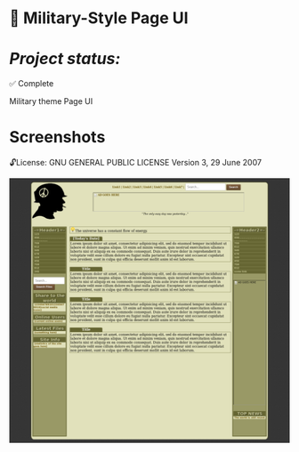 
🔫 Military-Style Page UI
==============
***Project status:***
==============
:white_check_mark: Complete 
<!-- - [ ] Pending       :hourglass:
<!-- - [ ] Incomplete     :x: -->

Military theme Page UI

Screenshots
===========




 :unlock:License:
GNU GENERAL PUBLIC LICENSE Version 3, 29 June 2007



















![screenshot](https://github.com/moseleygj/WebPages/blob/master/Mil-style/Screenshot-2017-10-21%20Tamplet.png)
